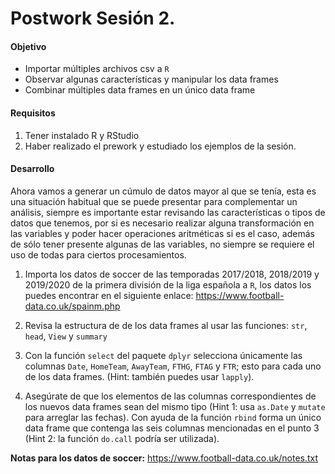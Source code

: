 # Postwork Sesión 2.

#### Objetivo

- Importar múltiples archivos csv a `R`
- Observar algunas características y manipular los data frames
- Combinar múltiples data frames en un único data frame

#### Requisitos

1. Tener instalado R y RStudio
2. Haber realizado el prework y estudiado los ejemplos de la sesión.

#### Desarrollo

Ahora vamos a generar un cúmulo de datos mayor al que se tenía, esta es una situación habitual que se puede presentar para complementar un análisis, siempre es importante estar revisando las características o tipos de datos que tenemos, por si es necesario realizar alguna transformación en las variables y poder hacer operaciones aritméticas si es el caso, además de sólo tener presente algunas de las variables, no siempre se requiere el uso de todas para ciertos procesamientos.

1. Importa los datos de soccer de las temporadas 2017/2018, 2018/2019 y 2019/2020 de la primera división de la liga española a `R`, los datos los puedes encontrar en el siguiente enlace: https://www.football-data.co.uk/spainm.php

2. Revisa la estructura de de los data frames al usar las funciones: `str`, `head`, `View` y `summary`

3. Con la función `select` del paquete `dplyr` selecciona únicamente las columnas `Date`, `HomeTeam`, `AwayTeam`, `FTHG`, `FTAG` y `FTR`; esto para cada uno de los data frames. (Hint: también puedes usar `lapply`).

4. Asegúrate de que los elementos de las columnas correspondientes de los nuevos data frames sean del mismo tipo (Hint 1: usa `as.Date` y `mutate` para arreglar las fechas). Con ayuda de la función `rbind` forma un único data frame que contenga las seis columnas mencionadas en el punto 3 (Hint 2: la función `do.call` podría ser utilizada).

__Notas para los datos de soccer:__ https://www.football-data.co.uk/notes.txt
